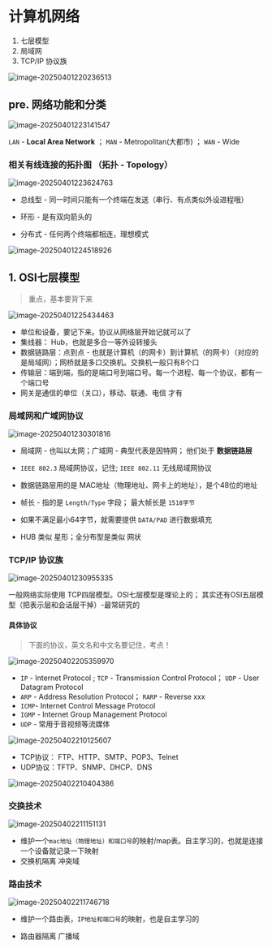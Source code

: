 # 计算机网络

1. 七层模型
2. 局域网
3. TCP/IP 协议族

![image-20250401220236513](/Users/wplay/2025/senior_software_infra_docs/文老师/基础/assets//image-20250401220236513.png)



## pre. 网络功能和分类

 ![image-20250401223141547](/Users/wplay/2025/senior_software_infra_docs/文老师/基础/assets//image-20250401223141547.png)

`LAN` - **Local Area Network** ； `MAN` - Metropolitan(大都市) ； `WAN` - Wide



###  相关有线连接的拓扑图 （拓扑 - Topology）

![image-20250401223624763](/Users/wplay/2025/senior_software_infra_docs/文老师/基础/assets//image-20250401223624763.png)

- 总线型 - 同一时间只能有一个终端在发送（串行、有点类似外设进程哦）

- 环形 - 是有双向箭头的
- 分布式 - 任何两个终端都相连，理想模式



![image-20250401224518926](/Users/wplay/2025/senior_software_infra_docs/文老师/基础/assets//image-20250401224518926.png)





## 1. OSI七层模型

> 重点，基本要背下来

![image-20250401225434463](/Users/wplay/2025/senior_software_infra_docs/文老师/基础/assets//image-20250401225434463.png)

- 单位和设备，要记下来。协议从网络层开始记就可以了
- 集线器： Hub，也就是多合一等外设转接头
- 数据链路层：点到点 - 也就是计算机（的网卡）到计算机（的网卡）（对应的是局域网）；网桥就是多口交换机。交换机一般只有8个口
- 传输层：端到端，指的是端口号到端口号。每一个进程、每一个协议，都有一个端口号
- 网关是通信的单位（关口），移动、联通、电信 才有



### 局域网和广域网协议

![image-20250401230301816](/Users/wplay/2025/senior_software_infra_docs/文老师/基础/assets//image-20250401230301816.png)

- 局域网 - 也叫以太网；广域网 - 典型代表是因特网； 他们处于 **数据链路层**

- `IEEE 802.3` 局域网协议，记住; `IEEE 802.11` 无线局域网协议

- 数据链路层用的是 MAC地址（物理地址、网卡上的地址），是个48位的地址

- 帧长 - 指的是 `Length/Type` 字段； 最大帧长是 `1518字节`
- 如果不满足最小64字节，就需要提供 `DATA/PAD` 进行数据填充
- HUB 类似 星形；全分布型是类似 网状



### TCP/IP 协议族

![image-20250401230955335](/Users/wplay/2025/senior_software_infra_docs/文老师/基础/assets//image-20250401230955335.png)

一般网络实际使用 TCP四层模型。OSI七层模型是理论上的； 其实还有OSI五层模型（把表示层和会话层干掉）-最常研究的



#### 具体协议

>  下面的协议，英文名和中文名要记住，考点！

![image-20250402205359970](/Users/wplay/2025/senior_software_infra_docs/文老师/基础/assets//image-20250402205359970.png)

- `IP` - Internet Protocol ; `TCP` - Transmission Control Protocol； `UDP` - User Datagram Protocol
- `ARP` - Address Resolution Protocol； `RARP` - Reverse xxx
- `ICMP`- Internet Control Message Protocol
- `IGMP` - Internet Group Management Protocol
- `UDP` - 常用于音视频等流媒体



![image-20250402210125607](/Users/wplay/2025/senior_software_infra_docs/文老师/基础/assets//image-20250402210125607.png)

- TCP协议： FTP、HTTP、SMTP、POP3、Telnet
- UDP协议：TFTP、SNMP、DHCP、DNS



![image-20250402210404386](/Users/wplay/2025/senior_software_infra_docs/文老师/基础/assets//image-20250402210404386.png)



### 交换技术

![image-20250402211151131](/Users/wplay/2025/senior_software_infra_docs/文老师/基础/assets//image-20250402211151131.png)

- 维护一个`mac地址（物理地址）和端口号`的映射/map表。自主学习的，也就是连接一个设备就记录一下映射
- 交换机隔离 冲突域



### 路由技术

![image-20250402211746718](/Users/wplay/2025/senior_software_infra_docs/文老师/基础/assets//image-20250402211746718.png)

- 维护一个路由表，`IP地址和端口号`的映射，也是自主学习的

- 路由器隔离 广播域
